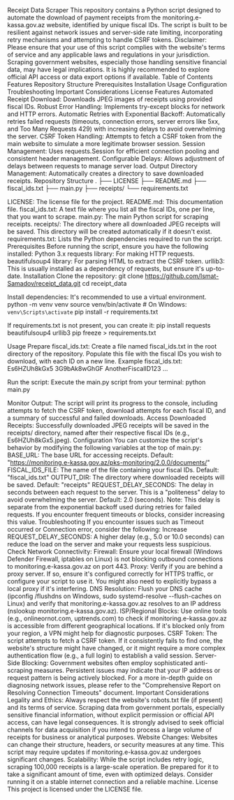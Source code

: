 Receipt Data Scraper
This repository contains a Python script designed to automate the download of payment receipts from the monitoring.e-kassa.gov.az website, identified by unique fiscal IDs. The script is built to be resilient against network issues and server-side rate limiting, incorporating retry mechanisms and attempting to handle CSRF tokens.
Disclaimer: Please ensure that your use of this script complies with the website's terms of service and any applicable laws and regulations in your jurisdiction. Scraping government websites, especially those handling sensitive financial data, may have legal implications. It is highly recommended to explore official API access or data export options if available.
Table of Contents
Features
Repository Structure
Prerequisites
Installation
Usage
Configuration
Troubleshooting
Important Considerations
License
Features
Automated Receipt Download: Downloads JPEG images of receipts using provided fiscal IDs.
Robust Error Handling: Implements try-except blocks for network and HTTP errors.
Automatic Retries with Exponential Backoff: Automatically retries failed requests (timeouts, connection errors, server errors like 5xx, and Too Many Requests 429) with increasing delays to avoid overwhelming the server.
CSRF Token Handling: Attempts to fetch a CSRF token from the main website to simulate a more legitimate browser session.
Session Management: Uses requests.Session for efficient connection pooling and consistent header management.
Configurable Delays: Allows adjustment of delays between requests to manage server load.
Output Directory Management: Automatically creates a directory to save downloaded receipts.
Repository Structure
.
├── LICENSE
├── README.md
├── fiscal_ids.txt
├── main.py
├── receipts/
└── requirements.txt


LICENSE: The license file for the project.
README.md: This documentation file.
fiscal_ids.txt: A text file where you list all the fiscal IDs, one per line, that you want to scrape.
main.py: The main Python script for scraping receipts.
receipts/: The directory where all downloaded JPEG receipts will be saved. This directory will be created automatically if it doesn't exist.
requirements.txt: Lists the Python dependencies required to run the script.
Prerequisites
Before running the script, ensure you have the following installed:
Python 3.x
requests library: For making HTTP requests.
beautifulsoup4 library: For parsing HTML to extract the CSRF token.
urllib3: This is usually installed as a dependency of requests, but ensure it's up-to-date.
Installation
Clone the repository:
git clone https://github.com/Ismat-Samadov/receipt_data.git
cd receipt_data


Install dependencies:
It's recommended to use a virtual environment.
python -m venv venv
source venv/bin/activate  # On Windows: `venv\Scripts\activate`
pip install -r requirements.txt

If requirements.txt is not present, you can create it:
pip install requests beautifulsoup4 urllib3
pip freeze > requirements.txt


Usage
Prepare fiscal_ids.txt:
Create a file named fiscal_ids.txt in the root directory of the repository. Populate this file with the fiscal IDs you wish to download, with each ID on a new line.
Example fiscal_ids.txt:
Es6HZUh8kGx5
3G9bAk8wGhGF
AnotherFiscalID123
...


Run the script:
Execute the main.py script from your terminal:
python main.py


Monitor Output:
The script will print its progress to the console, including attempts to fetch the CSRF token, download attempts for each fiscal ID, and a summary of successful and failed downloads.
Access Downloaded Receipts:
Successfully downloaded JPEG receipts will be saved in the receipts/ directory, named after their respective fiscal IDs (e.g., Es6HZUh8kGx5.jpeg).
Configuration
You can customize the script's behavior by modifying the following variables at the top of main.py:
BASE_URL: The base URL for accessing receipts.
Default: "https://monitoring.e-kassa.gov.az/pks-monitoring/2.0.0/documents/"
FISCAL_IDS_FILE: The name of the file containing your fiscal IDs.
Default: "fiscal_ids.txt"
OUTPUT_DIR: The directory where downloaded receipts will be saved.
Default: "receipts"
REQUEST_DELAY_SECONDS: The delay in seconds between each request to the server. This is a "politeness" delay to avoid overwhelming the server.
Default: 2.0 (seconds).
Note: This delay is separate from the exponential backoff used during retries for failed requests. If you encounter frequent timeouts or blocks, consider increasing this value.
Troubleshooting
If you encounter issues such as Timeout occurred or Connection error, consider the following:
Increase REQUEST_DELAY_SECONDS: A higher delay (e.g., 5.0 or 10.0 seconds) can reduce the load on the server and make your requests less suspicious.
Check Network Connectivity:
Firewall: Ensure your local firewall (Windows Defender Firewall, iptables on Linux) is not blocking outbound connections to monitoring.e-kassa.gov.az on port 443.
Proxy: Verify if you are behind a proxy server. If so, ensure it's configured correctly for HTTPS traffic, or configure your script to use it. You might also need to explicitly bypass a local proxy if it's interfering.
DNS Resolution: Flush your DNS cache (ipconfig /flushdns on Windows, sudo systemd-resolve --flush-caches on Linux) and verify that monitoring.e-kassa.gov.az resolves to an IP address (nslookup monitoring.e-kassa.gov.az).
ISP/Regional Blocks: Use online tools (e.g., onlineornot.com, uptrends.com) to check if monitoring.e-kassa.gov.az is accessible from different geographical locations. If it's blocked only from your region, a VPN might help for diagnostic purposes.
CSRF Token: The script attempts to fetch a CSRF token. If it consistently fails to find one, the website's structure might have changed, or it might require a more complex authentication flow (e.g., a full login) to establish a valid session.
Server-Side Blocking: Government websites often employ sophisticated anti-scraping measures. Persistent issues may indicate that your IP address or request pattern is being actively blocked.
For a more in-depth guide on diagnosing network issues, please refer to the "Comprehensive Report on Resolving Connection Timeouts" document.
Important Considerations
Legality and Ethics: Always respect the website's robots.txt file (if present) and its terms of service. Scraping data from government portals, especially sensitive financial information, without explicit permission or official API access, can have legal consequences. It is strongly advised to seek official channels for data acquisition if you intend to process a large volume of receipts for business or analytical purposes.
Website Changes: Websites can change their structure, headers, or security measures at any time. This script may require updates if monitoring.e-kassa.gov.az undergoes significant changes.
Scalability: While the script includes retry logic, scraping 100,000 receipts is a large-scale operation. Be prepared for it to take a significant amount of time, even with optimized delays. Consider running it on a stable internet connection and a reliable machine.
License
This project is licensed under the LICENSE file.
